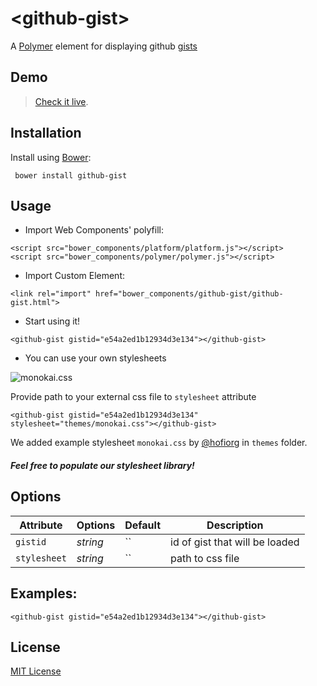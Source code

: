 # &lt;github-gist&gt;

A [Polymer](http://polymer-project.org) element for displaying github [gists](https://gist.github.com)

## Demo

> [Check it live](http://dmaslov.github.io/github-gist).

## Installation

Install using [Bower](http://bower.io):

```shell
 bower install github-gist
```

## Usage

* Import Web Components' polyfill:

```
<script src="bower_components/platform/platform.js"></script>
<script src="bower_components/polymer/polymer.js"></script>
```

* Import Custom Element:

```
<link rel="import" href="bower_components/github-gist/github-gist.html">
```

* Start using it!

```
<github-gist gistid="e54a2ed1b12934d3e134"></github-gist>
```

* You can use your own stylesheets

![monokai.css](http://i.imgur.com/abADNVW.png)

Provide path to your external css file to `stylesheet` attribute

```
<github-gist gistid="e54a2ed1b12934d3e134" stylesheet="themes/monokai.css"></github-gist>
```

We added example stylesheet `monokai.css` by [@hofiorg](https://github.com/hofiorg) in `themes` folder.

##### Feel free to populate our stylesheet library!

## Options

Attribute  | Options                   | Default             | Description
---        | ---                       | ---                 | ---
`gistid`      | *string*                  | ``                  | id of gist that will be loaded
`stylesheet`      | *string*                  | ``                  | path to css file


## Examples:

```
<github-gist gistid="e54a2ed1b12934d3e134"></github-gist>
```
## License

[MIT License](http://opensource.org/licenses/MIT)
